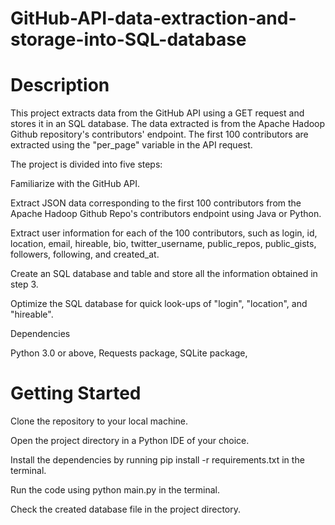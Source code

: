 # GitHub-API-data-extraction-and-storage-into-SQL-database


# Description

This project extracts data from the GitHub API using a GET request and stores it in an SQL database. The data extracted is from the Apache Hadoop Github repository's contributors' endpoint. The first 100 contributors are extracted using the "per_page" variable in the API request.

The project is divided into five steps:

Familiarize with the GitHub API.

Extract JSON data corresponding to the first 100 contributors from the Apache Hadoop Github Repo's contributors endpoint using Java or Python.

Extract user information for each of the 100 contributors, such as login, id, location, email, hireable, bio, twitter_username, public_repos, public_gists, followers, following, and created_at.

Create an SQL database and table and store all the information obtained in step 3.

Optimize the SQL database for quick look-ups of "login", "location", and "hireable".

Dependencies

Python 3.0 or above,
Requests package,
SQLite package,

# Getting Started

Clone the repository to your local machine.

Open the project directory in a Python IDE of your choice.

Install the dependencies by running pip install -r requirements.txt in the terminal.

Run the code using python main.py in the terminal.

Check the created database file in the project directory.
